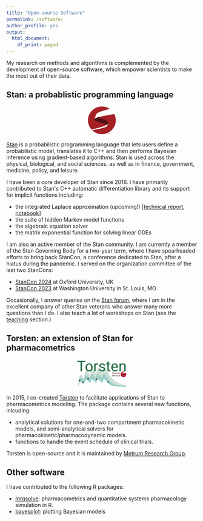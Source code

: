 ```yaml
---
title: "Open-source Software"
permalink: /software/
author_profile: yes
output:
  html_document:
    df_print: paged
---
```


My research on methods and algorithms is complemented by the development of open-source software, which empower scientists to make the most out of their data.

## Stan: a probablistic programming language

<center>
<img src="../images/stan.png" alt="hi" class="inline" style="width:50;height:75px;">
</center>

[Stan](https://mc-stan.org/) is a probabilistic programming language that lets users define a probabilistic model, translates it to C++ and then performs Bayesian inference using gradient-based algorithms. Stan is used across the physical, biological, and social sciences, as well as in finance, government, medicine, policy, and leisure.

I have been a core developer of Stan since 2016.
I have primarily contributed to Stan's C++ automatic differentiation library and its support for implicit functions including:
* the integrated Laplace approximation (upcoming!) [[technical report](https://arxiv.org/abs/2306.14976), [notebook](https://htmlpreview.github.io/?https://github.com/charlesm93/StanCon2020/blob/master/notebook-2022/lgm_stan.html)]
* the suite of hidden Markov model functions
* the algebraic equation solver
* the matrix exponential function for solving linear ODEs

I am also an active member of the Stan community.
I am currently a member of the Stan Governing Body for a two-year term, where I have spearheaded efforts to bring back StanCon, a conference dedicated to Stan, after a hiatus during the pandemic.
I served on the organization committee of the last two StanCons:
* [StanCon 2024](https://mc-stan.org/events/stancon2024/) at Oxford University, UK
* [StanCon 2023](https://mc-stan.org/events/stancon2023/) at Washington University in St. Louis, MO

Occasionally, I answer queries on the [Stan forum](https://discourse.mc-stan.org/), where I am in the excellent company of other Stan veterans who answer many more questions than I do. I also teach a lot of workshops on Stan (see the [teaching](https://charlesm93.github.io/teaching/) section.)

## Torsten: an extension of Stan for pharmacometrics

<center>
<img src="../images/torstenLogo.png" alt="hi" class="inline" style="width:150;height:75px;">
</center>

In 2015, I co-created [Torsten](https://metrumresearchgroup.github.io/Torsten/) to facilitate applications of Stan to pharmacometrics modeling.
The package contains several new functions, inlcuding:
* analytical solutions for one-and-two compartment pharmacokinetic models, and semi-analytical solvers for pharmacokinetic/pharmacodynamic models.
* functions to handle the event schedule of clinical trials.

Torsten is open-source and it is maintained by [Metrum Research Group](https://www.metrumrg.com/).

## Other software

I have contributed to the following R packages:
* [mrgsolve](https://mrgsolve.github.io/): pharmacometrics and quantitative systems pharmacology simulation in R.
* [bayesplot](https://mc-stan.org/bayesplot/): plotting Bayesian models
